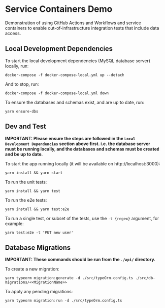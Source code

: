 # Service Containers Demo

Demonstration of using GitHub Actions and Workflows and service containers to enable out-of-infrastructure integration tests that include data access.


## Local Development Dependencies

To start the local development dependencies (MySQL database server) locally, run:

```
docker-compose -f docker-compose-local.yml up --detach
```

And to stop, run:

```
docker-compose -f docker-compose-local.yml down
```

To ensure the databases and schemas exist, and are up to date, run:

```
yarn ensure-dbs
```


## Dev and Test

**IMPORTANT: Please ensure the steps are followed in the `Local Development Dependencies` section above first. i.e. the database server must be running locally, and the databases and schemas must be created and be up to date.**

To start the app running locally (it will be available on http://localhost:3000):
```
yarn install && yarn start
```

To run the unit tests:
```
yarn install && yarn test
```

To run the e2e tests:
```
yarn install && yarn test:e2e
```

To run a single test, or subset of the tests, use the `-t {regex}` argument, for example:
```
yarn test:e2e -t 'PUT new user'
```


## Database Migrations

**IMPORTANT: These commands should be run from the `./api/` directory.**

To create a new migration:

```
yarn typeorm migration:generate -d ./src/typeOrm.config.ts ./src/db-migrations/<<MigrationName>>
```

To apply any pending migrations:

```
yarn typeorm migration:run -d ./src/typeOrm.config.ts
```
